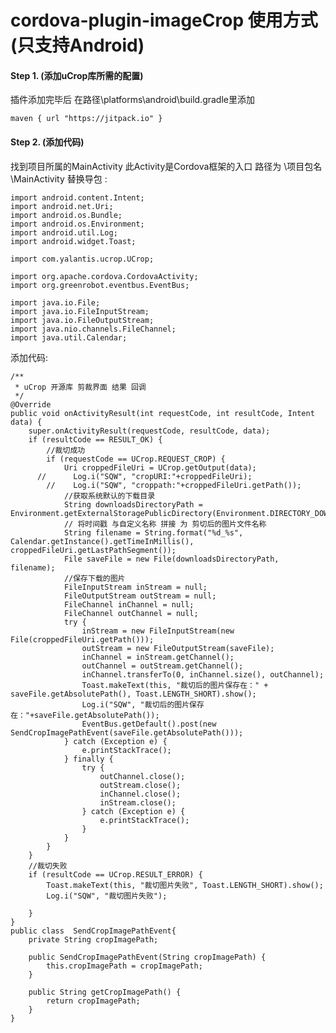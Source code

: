 # cordova-plugin-imageCrop 使用方式(只支持Android)
#### Step 1.  (添加uCrop库所需的配置)
插件添加完毕后 在路径\platforms\android\build.gradle里添加
```
maven { url "https://jitpack.io" }
```
#### Step 2.  (添加代码)
找到项目所属的MainActivity 此Activity是Cordova框架的入口
路径为 \项目包名\MainActivity
替换导包 :
```
import android.content.Intent;
import android.net.Uri;
import android.os.Bundle;
import android.os.Environment;
import android.util.Log;
import android.widget.Toast;

import com.yalantis.ucrop.UCrop;

import org.apache.cordova.CordovaActivity;
import org.greenrobot.eventbus.EventBus;

import java.io.File;
import java.io.FileInputStream;
import java.io.FileOutputStream;
import java.nio.channels.FileChannel;
import java.util.Calendar;

```
添加代码:

    /**
     * uCrop 开源库 剪裁界面 结果 回调
     */
    @Override
    public void onActivityResult(int requestCode, int resultCode, Intent data) {
        super.onActivityResult(requestCode, resultCode, data);
        if (resultCode == RESULT_OK) {
            //裁切成功
            if (requestCode == UCrop.REQUEST_CROP) {
                Uri croppedFileUri = UCrop.getOutput(data);
          //      Log.i("SQW", "cropURI:"+croppedFileUri);
            //    Log.i("SQW", "croppath:"+croppedFileUri.getPath());
                //获取系统默认的下载目录
                String downloadsDirectoryPath = Environment.getExternalStoragePublicDirectory(Environment.DIRECTORY_DOWNLOADS).getAbsolutePath();
                // 将时间戳 与自定义名称 拼接 为 剪切后的图片文件名称
                String filename = String.format("%d_%s", Calendar.getInstance().getTimeInMillis(), croppedFileUri.getLastPathSegment());
                File saveFile = new File(downloadsDirectoryPath, filename);
                //保存下载的图片
                FileInputStream inStream = null;
                FileOutputStream outStream = null;
                FileChannel inChannel = null;
                FileChannel outChannel = null;
                try {
                    inStream = new FileInputStream(new File(croppedFileUri.getPath()));
                    outStream = new FileOutputStream(saveFile);
                    inChannel = inStream.getChannel();
                    outChannel = outStream.getChannel();
                    inChannel.transferTo(0, inChannel.size(), outChannel);
                    Toast.makeText(this, "裁切后的图片保存在：" + saveFile.getAbsolutePath(), Toast.LENGTH_SHORT).show();
                    Log.i("SQW", "裁切后的图片保存在："+saveFile.getAbsolutePath());
                    EventBus.getDefault().post(new SendCropImagePathEvent(saveFile.getAbsolutePath()));
                } catch (Exception e) {
                    e.printStackTrace();
                } finally {
                    try {
                        outChannel.close();
                        outStream.close();
                        inChannel.close();
                        inStream.close();
                    } catch (Exception e) {
                        e.printStackTrace();
                    }
                }
            }
        }
        //裁切失败
        if (resultCode == UCrop.RESULT_ERROR) {
            Toast.makeText(this, "裁切图片失败", Toast.LENGTH_SHORT).show();
            Log.i("SQW", "裁切图片失败");
       
        }
    }
    public class  SendCropImagePathEvent{
        private String cropImagePath;

        public SendCropImagePathEvent(String cropImagePath) {
            this.cropImagePath = cropImagePath;
        }

        public String getCropImagePath() {
            return cropImagePath;
        }
    }
